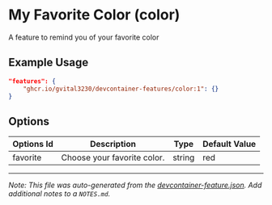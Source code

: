 
# My Favorite Color (color)

A feature to remind you of your favorite color

## Example Usage

```json
"features": {
    "ghcr.io/gvital3230/devcontainer-features/color:1": {}
}
```

## Options

| Options Id | Description | Type | Default Value |
|-----|-----|-----|-----|
| favorite | Choose your favorite color. | string | red |



---

_Note: This file was auto-generated from the [devcontainer-feature.json](https://github.com/gvital3230/devcontainer-features/blob/main/src/color/devcontainer-feature.json).  Add additional notes to a `NOTES.md`._
